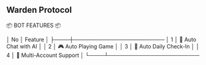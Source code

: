 ## Warden Protocol

📦 BOT FEATURES 📦


│ No │ Feature                       │
├────┼────────────────────────
│ 1  │ 🤖 Auto Chat with AI           │
│ 2  │ 🎮 Auto Playing Game           │
│ 3  │ 📆 Auto Daily Check-In         │
│ 4  │ 👥 Multi-Account Support       │
└────┴────────────────────────
